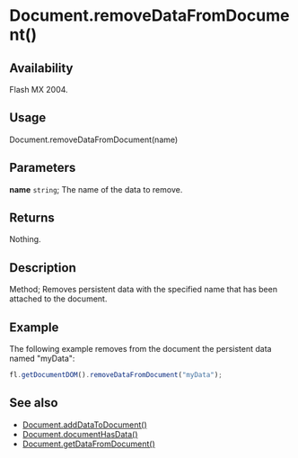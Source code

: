 # Document.removeDataFromDocument()

## Availability

Flash MX 2004.

## Usage

Document.removeDataFromDocument(name)

## Parameters

**name** `string`; The name of the data to remove.

## Returns

Nothing.

## Description

Method; Removes persistent data with the specified name that has been attached to the document.

## Example

The following example removes from the document the persistent data named "myData":

```javascript
fl.getDocumentDOM().removeDataFromDocument("myData");
```

## See also

- [Document.addDataToDocument()](../Document_object/Document1.md)
- [Document.documentHasData()](../Document_object/Document53.md)
- [Document.getDataFromDocument()](../Document_object/Document76.md)
